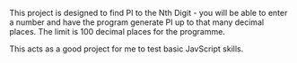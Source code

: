 This project is designed to find PI to the Nth Digit - you will be able to enter a number and have the program generate PI up to that many decimal places. The limit is 100 decimal places for the programme.

This acts as a good project for me to test basic JavScript skills.